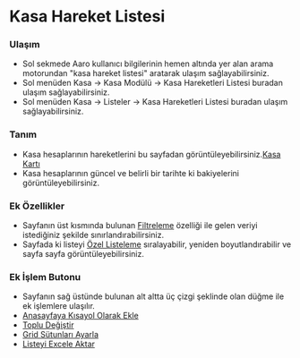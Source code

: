 
# Kasa Hareket Listesi

### Ulaşım 

- Sol sekmede Aaro kullanıcı bilgilerinin hemen altında yer alan arama motorundan "kasa hareket listesi" aratarak ulaşım sağlayabilirsiniz.
- Sol menüden Kasa -> Kasa Modülü -> Kasa Hareketleri Listesi buradan ulaşım sağlayabilirsiniz. 
- Sol menüden Kasa -> Listeler -> Kasa Hareketleri Listesi buradan ulaşım sağlayabilirsiniz.

### Tanım 

- Kasa hesaplarının hareketlerini bu sayfadan görüntüleyebilirsiniz.[Kasa Kartı](/Kasa/KasaKarti.md "Kasa Kartı")
- Kasa hesaplarının güncel ve belirli bir tarihte ki bakiyelerini görüntüleyebilirsiniz.

### Ek Özellikler 

- Sayfanın üst kısmında bulunan [Filtreleme](/TemelOzellikler/SayfaKisitlari.md  "Filtreleme") özelliği ile gelen veriyi istediğiniz şekilde sınırlandırabilirsiniz.
- Sayfada ki listeyi [Özel Listeleme](/TemelOzellikler/ListeNesnesi.md  "Özel Listeleme") sıralayabilir, yeniden boyutlandırabilir ve sayfa sayfa görüntüleyebilirsiniz.

### Ek İşlem Butonu

- Sayfanın sağ üstünde bulunan alt altta üç çizgi şeklinde olan düğme ile ek işlemlere ulaşılır.
- [Anasayfaya Kısayol Olarak Ekle](/TemelOzellikler/KisaYollaraEkleme.md "Anasayfaya Kısayol Olarak Ekle")
- [Toplu Değiştir](/TemelOzellikler/TopluDegistir.md "Toplu Değiştir")
- [Grid Sütunları Ayarla](/TemelOzellikler/GridSutunAyarlari.md "Grid Sütunları Ayarla")
- [Listeyi Excele Aktar](/TemelOzellikler/ListeyiExceleAktar.md "Listeyi Excele Aktar")

